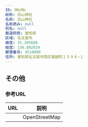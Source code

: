 ```yaml
---
ID: ONzMn
総称: 白山神社
名称: 白山神社
名称読み: null
別名: null
都道府県: 愛知県
区域: 名古屋市
緯度: 35.205686
経度: 136.882024
郵便番号: 4510000
住所: 愛知県名古屋市西区堀越町１５９６−１
---
```


## その他

### 参考URL

| URL | 説明          |
| --- | ------------- |
|     | OpenStreetMap |
